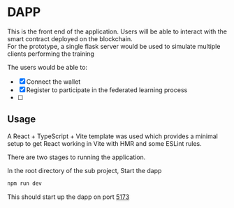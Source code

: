 # DAPP

This is the front end of the application. Users will be able to interact with the smart contract deployed on the blockchain.  
For the prototype, a single flask server would be used to simulate multiple clients performing the training

The users would be able to:  
- [x] Connect the wallet
- [x] Register to participate in the federated learning process
- [ ] 



## Usage

A React + TypeScript + Vite template was used which provides a minimal setup to get React working in Vite with HMR and some ESLint rules.

There are two stages to running the application.

In the root directory of the sub project, Start the dapp 

```bash
npm run dev

```
This should start up the dapp on port [5173](http://localhost:5173)